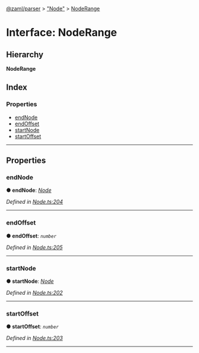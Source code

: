 [@zaml/parser](../README.md) > ["Node"](../modules/_node_.md) > [NodeRange](../interfaces/_node_.noderange.md)

# Interface: NodeRange

## Hierarchy

**NodeRange**

## Index

### Properties

* [endNode](_node_.noderange.md#endnode)
* [endOffset](_node_.noderange.md#endoffset)
* [startNode](_node_.noderange.md#startnode)
* [startOffset](_node_.noderange.md#startoffset)

---

## Properties

<a id="endnode"></a>

###  endNode

**● endNode**: *[Node](../classes/_node_.node.md)*

*Defined in [Node.ts:204](https://github.com/nexushubs/zaml-lang/blob/a042eb7/packages/zaml-parser/src/Node.ts#L204)*

___
<a id="endoffset"></a>

###  endOffset

**● endOffset**: *`number`*

*Defined in [Node.ts:205](https://github.com/nexushubs/zaml-lang/blob/a042eb7/packages/zaml-parser/src/Node.ts#L205)*

___
<a id="startnode"></a>

###  startNode

**● startNode**: *[Node](../classes/_node_.node.md)*

*Defined in [Node.ts:202](https://github.com/nexushubs/zaml-lang/blob/a042eb7/packages/zaml-parser/src/Node.ts#L202)*

___
<a id="startoffset"></a>

###  startOffset

**● startOffset**: *`number`*

*Defined in [Node.ts:203](https://github.com/nexushubs/zaml-lang/blob/a042eb7/packages/zaml-parser/src/Node.ts#L203)*

___

